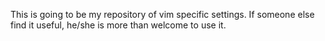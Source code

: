 This is going to be my repository of vim specific settings.
If someone else find it useful, he/she is more than welcome to use it.
